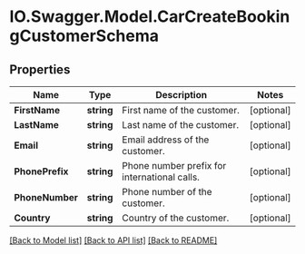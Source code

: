 # IO.Swagger.Model.CarCreateBookingCustomerSchema
## Properties

Name | Type | Description | Notes
------------ | ------------- | ------------- | -------------
**FirstName** | **string** | First name of the customer. | [optional] 
**LastName** | **string** | Last name of the customer. | [optional] 
**Email** | **string** | Email address of the customer. | [optional] 
**PhonePrefix** | **string** | Phone number prefix for international calls. | [optional] 
**PhoneNumber** | **string** | Phone number of the customer. | [optional] 
**Country** | **string** | Country of the customer. | [optional] 

[[Back to Model list]](../README.md#documentation-for-models) [[Back to API list]](../README.md#documentation-for-api-endpoints) [[Back to README]](../README.md)

